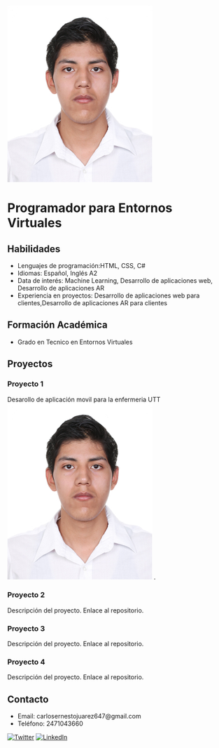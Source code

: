 <img src="IMG_8329.jpg" alt="Foto de perfil" aling="center">
        <h1>Programador para Entornos Virtuales</h1>
    </div>
    <div class="skills">
        <h2 class="section-title">Habilidades</h2>
        <ul>
            <li>Lenguajes de programación:HTML, CSS, C#</li>
            <li>Idiomas: Español, Inglés A2</li>
            <li>Data de interés: Machine Learning, Desarrollo de aplicaciones web, Desarrollo de aplicaciones AR</li>
            <li>Experiencia en proyectos: Desarrollo de aplicaciones web para clientes,Desarrollo de aplicaciones AR para clientes </li>
        </ul>
    </div>
    <div class="education">
        <h2 class="section-title">Formación Académica</h2>
        <ul>
            <li>Grado en Tecnico en Entornos Virtuales</li>
        </ul>
    </div>
    <div class="projects">
        <h2 class="section-title">Proyectos</h2>
        <div class="project-card">
            <h3>Proyecto 1</h3>
            <p>Desarollo de aplicación movil para la enfermeria UTT
                    <img src="IMG_8329.jpg" alt="Foto de perfil"> .</p>
        </div>
        <div class="project-card">
            <h3>Proyecto 2</h3>
            <p>Descripción del proyecto. Enlace al repositorio.</p>
        </div>
        <div class="project-card">
            <h3>Proyecto 3</h3>
            <p>Descripción del proyecto. Enlace al repositorio.</p>
        </div>
        <div class="project-card">
            <h3>Proyecto 4</h3>
            <p>Descripción del proyecto. Enlace al repositorio.</p>
        </div>
    </div>
    <div class="contact">
        <h2 class="section-title">Contacto</h2>
        <ul>
            <li>Email: carlosernestojuarez647@gmail.com</li>
            <li>Teléfono: 2471043660</li>
        </ul>
        <div class="social-links">
            <a href="#" ><img src="https://cdn.icon-icons.com/icons2/791/PNG/512/instagram_f_icon-icons.com_65485.png" alt="Twitter" width="20" height="20"></a>
            <a href="#"><img src="linkedin_icon.png" alt="LinkedIn"></a>
        </div>
    </div>
</div>

</body>
</html>
